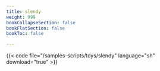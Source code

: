 ```yaml
---
title: slendy
weight: 999
bookCollapseSection: false
bookFlatSection: false
bookToc: false

---
```


{{< code file="/samples-scripts/toys/slendy" language="sh" download="true" >}}

